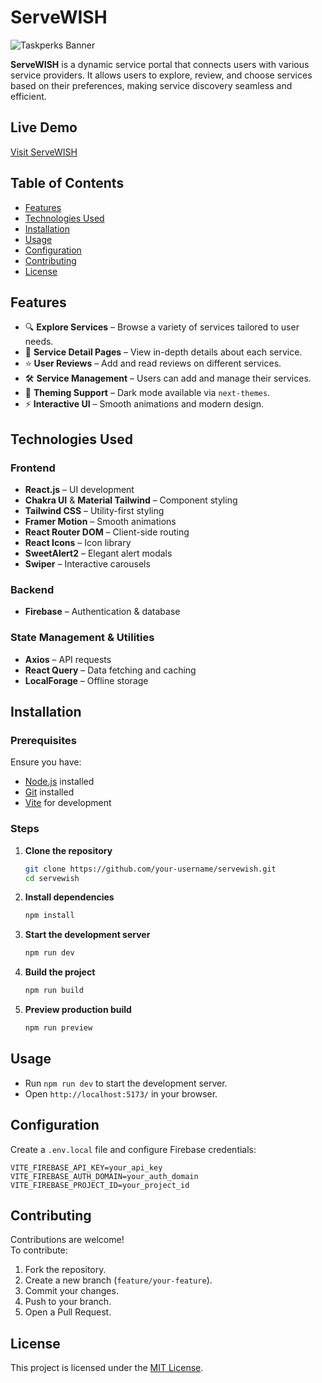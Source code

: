 
# ServeWISH

![Taskperks Banner](https://i.ibb.co.com/j93R8XRW/Screenshot-7.png)

**ServeWISH** is a dynamic service portal that connects users with various service providers. It allows users to explore, review, and choose services based on their preferences, making service discovery seamless and efficient.

## Live Demo
[Visit ServeWISH](https://servewish-d87ca.web.app/)

## Table of Contents
- [Features](#features)
- [Technologies Used](#technologies-used)
- [Installation](#installation)
- [Usage](#usage)
- [Configuration](#configuration)
- [Contributing](#contributing)
- [License](#license)

## Features
- 🔍 **Explore Services** – Browse a variety of services tailored to user needs.
- 📄 **Service Detail Pages** – View in-depth details about each service.
- ⭐ **User Reviews** – Add and read reviews on different services.
- 🛠 **Service Management** – Users can add and manage their services.
- 🎨 **Theming Support** – Dark mode available via `next-themes`.
- ⚡ **Interactive UI** – Smooth animations and modern design.

## Technologies Used

### Frontend
- **React.js** – UI development
- **Chakra UI** & **Material Tailwind** – Component styling
- **Tailwind CSS** – Utility-first styling
- **Framer Motion** – Smooth animations
- **React Router DOM** – Client-side routing
- **React Icons** – Icon library
- **SweetAlert2** – Elegant alert modals
- **Swiper** – Interactive carousels

### Backend
- **Firebase** – Authentication & database

### State Management & Utilities
- **Axios** – API requests
- **React Query** – Data fetching and caching
- **LocalForage** – Offline storage

## Installation

### Prerequisites
Ensure you have:
- [Node.js](https://nodejs.org/) installed
- [Git](https://git-scm.com/) installed
- [Vite](https://vitejs.dev/) for development

### Steps
1. **Clone the repository**
   ```sh
   git clone https://github.com/your-username/servewish.git
   cd servewish
   ```

2. **Install dependencies**
   ```sh
   npm install
   ```

3. **Start the development server**
   ```sh
   npm run dev
   ```

4. **Build the project**
   ```sh
   npm run build
   ```

5. **Preview production build**
   ```sh
   npm run preview
   ```

## Usage
- Run `npm run dev` to start the development server.
- Open `http://localhost:5173/` in your browser.

## Configuration
Create a `.env.local` file and configure Firebase credentials:
```env
VITE_FIREBASE_API_KEY=your_api_key
VITE_FIREBASE_AUTH_DOMAIN=your_auth_domain
VITE_FIREBASE_PROJECT_ID=your_project_id
```

## Contributing
Contributions are welcome!  
To contribute:
1. Fork the repository.
2. Create a new branch (`feature/your-feature`).
3. Commit your changes.
4. Push to your branch.
5. Open a Pull Request.

## License
This project is licensed under the [MIT License](LICENSE).

